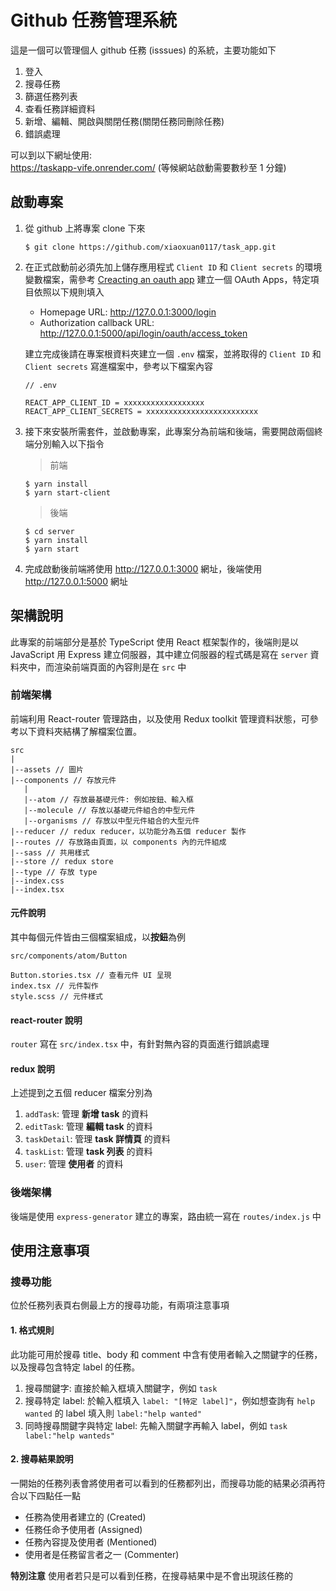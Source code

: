 # Github 任務管理系統
這是一個可以管理個人 github 任務 (isssues) 的系統，主要功能如下
1. 登入
2. 搜尋任務
3. 篩選任務列表
4. 查看任務詳細資料
5. 新增、編輯、開啟與關閉任務(關閉任務同刪除任務)
6. 錯誤處理

可以到以下網址使用: \
https://taskapp-vife.onrender.com/ (等候網站啟動需要數秒至 1 分鐘)

## 啟動專案
1. 從 github 上將專案 clone 下來

    ```shell
   $ git clone https://github.com/xiaoxuan0117/task_app.git
    ```
2. 在正式啟動前必須先加上儲存應用程式 `Client ID` 和 `Client secrets` 的環境變數檔案，需參考 [Creacting an oauth app](https://docs.github.com/en/apps/oauth-apps/building-oauth-apps/creating-an-oauth-app) 建立一個 OAuth Apps，特定項目依照以下規則填入
   * Homepage URL: http://127.0.0.1:3000/login
   * Authorization callback URL: http://127.0.0.1:5000/api/login/oauth/access_token
  
    建立完成後請在專案根資料夾建立一個 `.env` 檔案，並將取得的 `Client ID` 和 `Client secrets` 寫進檔案中，參考以下檔案內容
    ```
    // .env

    REACT_APP_CLIENT_ID = xxxxxxxxxxxxxxxxxx
    REACT_APP_CLIENT_SECRETS = xxxxxxxxxxxxxxxxxxxxxxxxx
    ```
3. 接下來安裝所需套件，並啟動專案，此專案分為前端和後端，需要開啟兩個終端分別輸入以下指令
   > 前端
   ```shell
   $ yarn install
   $ yarn start-client
   ```
   > 後端
   ```shell
   $ cd server
   $ yarn install
   $ yarn start
   ```
4. 完成啟動後前端將使用 http://127.0.0.1:3000 網址，後端使用 http://127.0.0.1:5000 網址

## 架構說明
此專案的前端部分是基於 TypeScript 使用 React 框架製作的，後端則是以 JavaScript 用 Express 建立伺服器，其中建立伺服器的程式碼是寫在 `server` 資料夾中，而渲染前端頁面的內容則是在 `src` 中

### 前端架構
前端利用 React-router 管理路由，以及使用 Redux toolkit 管理資料狀態，可參考以下資料夾結構了解檔案位置。
```
src
|
|--assets // 圖片
|--components // 存放元件
   |
   |--atom // 存放最基礎元件: 例如按鈕、輸入框
   |--molecule // 存放以基礎元件組合的中型元件
   |--organisms // 存放以中型元件組合的大型元件
|--reducer // redux reducer，以功能分為五個 reducer 製作
|--routes // 存放路由頁面，以 components 內的元件組成
|--sass // 共用樣式
|--store // redux store
|--type // 存放 type
|--index.css
|--index.tsx
```

#### 元件說明
其中每個元件皆由三個檔案組成，以**按鈕**為例
```
src/components/atom/Button

Button.stories.tsx // 查看元件 UI 呈現
index.tsx // 元件製作
style.scss // 元件樣式
```

#### react-router 說明
`router` 寫在 `src/index.tsx` 中，有針對無內容的頁面進行錯誤處理

#### redux 說明
上述提到之五個 reducer 檔案分別為
1. `addTask`: 管理 **新增 task** 的資料
2. `editTask`: 管理 **編輯 task** 的資料
3. `taskDetail`: 管理 **task 詳情頁** 的資料
4. `taskList`: 管理 **task 列表** 的資料
5. `user`: 管理 **使用者** 的資料

### 後端架構
後端是使用 `express-generator` 建立的專案，路由統一寫在 `routes/index.js` 中

## 使用注意事項
### 搜尋功能
位於任務列表頁右側最上方的搜尋功能，有兩項注意事項
#### 1. 格式規則
此功能可用於搜尋 title、body 和 comment 中含有使用者輸入之關鍵字的任務，以及搜尋包含特定 label 的任務。
1. 搜尋關鍵字: 直接於輸入框填入關鍵字，例如 `task`
2. 搜尋特定 label: 於輸入框填入 `label: "[特定 label]"`，例如想查詢有 `help wanted` 的 label 填入則 `label:"help wanted"`
3. 同時搜尋關鍵字與特定 label: 先輸入關鍵字再輸入 label，例如 `task label:"help wanteds"`
#### 2. 搜尋結果說明
一開始的任務列表會將使用者可以看到的任務都列出，而搜尋功能的結果必須再符合以下四點任一點
* 任務為使用者建立的 (Created)
* 任務任命予使用者 (Assigned)
* 任務內容提及使用者 (Mentioned)
* 使用者是任務留言者之一 (Commenter)

**特別注意** 使用者若只是可以看到任務，在搜尋結果中是不會出現該任務的
